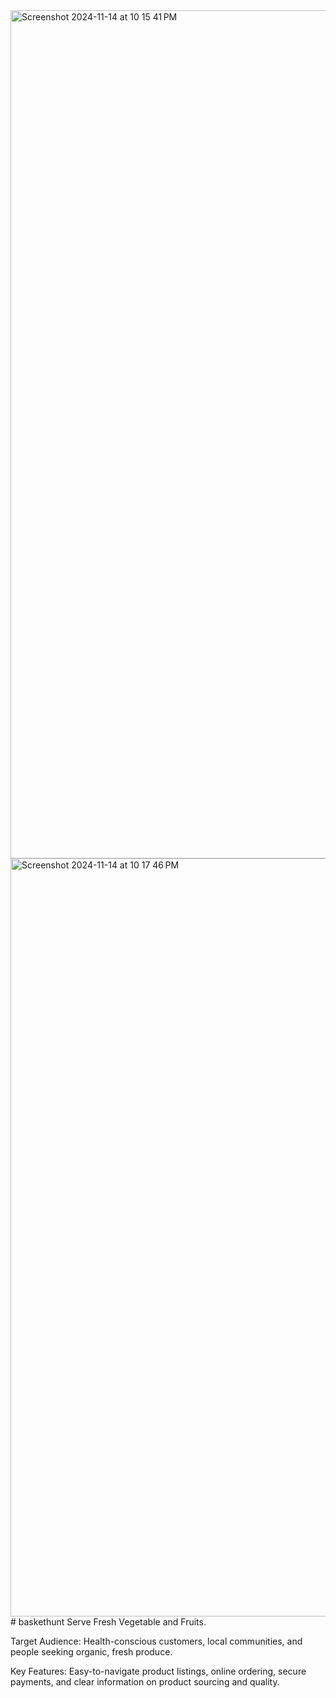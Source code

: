 <img width="1357" alt="Screenshot 2024-11-14 at 10 15 41 PM" src="https://github.com/user-attachments/assets/b392e6ee-84fe-4fb8-af27-72378f4160f7"> 
<img width="1213" alt="Screenshot 2024-11-14 at 10 17 46 PM" src="https://github.com/user-attachments/assets/228a8a8c-4ada-4a4d-a720-8110b6a5f238">
# baskethunt
Serve Fresh Vegetable and Fruits. 

Target Audience: Health-conscious customers, local communities, and people seeking organic, fresh produce.

Key Features: Easy-to-navigate product listings, online ordering, secure payments, and clear information on product sourcing and quality.


